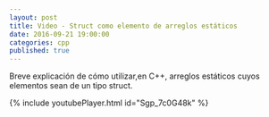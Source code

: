 ```yaml
---
layout: post
title: Video - Struct como elemento de arreglos estáticos
date: 2016-09-21 19:00:00
categories: cpp
published: true
---
```


Breve explicación de cómo utilizar,en C++, arreglos estáticos cuyos elementos sean de un tipo struct.

{% include youtubePlayer.html id="Sgp_7c0G48k" %}
